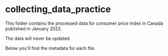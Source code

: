# collecting_data_practice
This folder contains the processed data for consumer price index in Canada published in January 2022.

The data will never be updated.

Below you'll find the metadata for each file.
